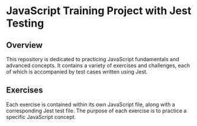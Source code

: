 # JavaScript Training Project with Jest Testing

## Overview

This repository is dedicated to practicing JavaScript fundamentals and advanced concepts. It contains a variety of 
exercises and challenges, each of which is accompanied by test cases written using Jest.

## Exercises

Each exercise is contained within its own JavaScript file, along with a corresponding Jest test file. The purpose of 
each exercise is to practice a specific JavaScript concept.
